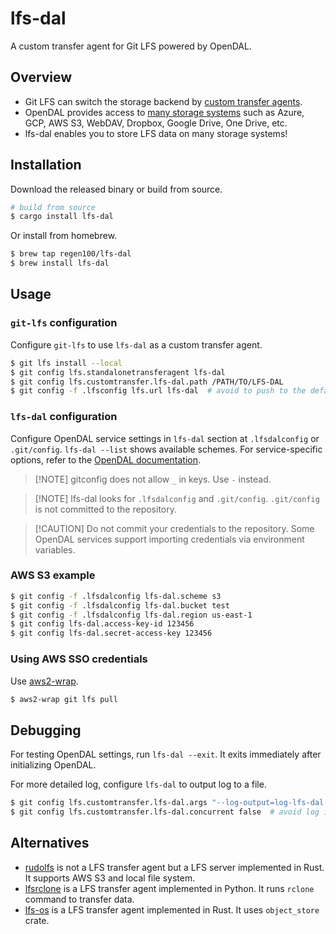 # lfs-dal

A custom transfer agent for Git LFS powered by OpenDAL.

## Overview

* Git LFS can switch the storage backend by [custom transfer agents][custom-transfer].
* OpenDAL provides access to [many storage systems][services] such as Azure, GCP, AWS S3, WebDAV, Dropbox, Google Drive, One Drive, etc.
* lfs-dal enables you to store LFS data on many storage systems!

## Installation

Download the released binary or build from source.

```bash
# build from source
$ cargo install lfs-dal
```

Or install from homebrew.

```bash
$ brew tap regen100/lfs-dal
$ brew install lfs-dal
```

## Usage

### `git-lfs` configuration

Configure `git-lfs` to use `lfs-dal` as a custom transfer agent.

```bash
$ git lfs install --local
$ git config lfs.standalonetransferagent lfs-dal
$ git config lfs.customtransfer.lfs-dal.path /PATH/TO/LFS-DAL
$ git config -f .lfsconfig lfs.url lfs-dal  # avoid to push to the default server accidentally
```

### `lfs-dal` configuration

Configure OpenDAL service settings in `lfs-dal` section at `.lfsdalconfig` or `.git/config`.
`lfs-dal --list` shows available schemes.
For service-specific options, refer to the [OpenDAL documentation][services].

> \[!NOTE]
> gitconfig does not allow `_` in keys. Use `-` instead.

> \[!NOTE]
> lfs-dal looks for `.lfsdalconfig` and `.git/config`.
> `.git/config` is not committed to the repository.

> \[!CAUTION]
> Do not commit your credentials to the repository.
> Some OpenDAL services support importing credentials via environment variables.

### AWS S3 example

```bash
$ git config -f .lfsdalconfig lfs-dal.scheme s3
$ git config -f .lfsdalconfig lfs-dal.bucket test
$ git config -f .lfsdalconfig lfs-dal.region us-east-1
$ git config lfs-dal.access-key-id 123456
$ git config lfs-dal.secret-access-key 123456
```

### Using AWS SSO credentials

Use [aws2-wrap](https://github.com/linaro-its/aws2-wrap).

```bash
$ aws2-wrap git lfs pull
```

## Debugging

For testing OpenDAL settings, run `lfs-dal --exit`. It exits immediately after initializing OpenDAL.

For more detailed log, configure `lfs-dal` to output log to a file.

```bash
$ git config lfs.customtransfer.lfs-dal.args "--log-output=log-lfs-dal.txt --log-level=debug"
$ git config lfs.customtransfer.lfs-dal.concurrent false  # avoid log interleaving
```

## Alternatives

* [rudolfs][rudolfs] is not a LFS transfer agent but a LFS server implemented in Rust. It supports AWS S3 and local file system.
* [lfsrclone][lfsrclone] is a LFS transfer agent implemented in Python. It runs `rclone` command to transfer data.
* [lfs-os][lfs-os] is a LFS transfer agent implemented in Rust. It uses `object_store` crate.

[custom-transfer]: https://github.com/git-lfs/git-lfs/blob/main/docs/custom-transfers.md

[services]: https://opendal.apache.org/docs/category/services/

[rudolfs]: https://github.com/jasonwhite/rudolfs

[lfsrclone]: https://github.com/Jwink3101/lfsrclone

[lfs-os]: https://github.com/hacksadecimal/lfs-os
